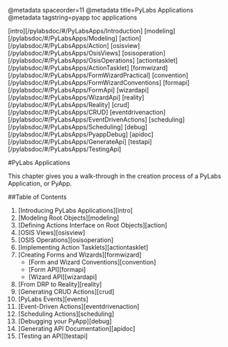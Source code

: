 @metadata spaceorder=11
@metadata title=PyLabs Applications
@metadata tagstring=pyapp toc applications

[intro][/pylabsdoc/#/PyLabsApps/Introduction]
[modeling][/pylabsdoc/#/PyLabsApps/Modeling]
[action][/pylabsdoc/#/PyLabsApps/Action]
[osisview][/pylabsdoc/#/PyLabsApps/OsisViews]
[osisoperation][/pylabsdoc/#/PyLabsApps/OsisOperations]
[actiontasklet][/pylabsdoc/#/PyLabsApps/ActionTasklet]
[formwizard][/pylabsdoc/#/PyLabsApps/FormWizardPractical]
[convention][/pylabsdoc/#/PyLabsApps/FormWizardConventions]
[formapi][/pylabsdoc/#/PyLabsApps/FormApi]
[wizardapi][/pylabsdoc/#/PyLabsApps/WizardApi]
[reality][/pylabsdoc/#/PyLabsApps/Reality]
[crud][/pylabsdoc/#/PyLabsApps/CRUD]
[eventdrivenaction][/pylabsdoc/#/PyLabsApps/EventDrivenActions]
[scheduling][/pylabsdoc/#/PyLabsApps/Scheduling]
[debug][/pylabsdoc/#/PyLabsApps/PyappDebug]
[apidoc][/pylabsdoc/#/PyLabsApps/GenerateApi]
[testapi][/pylabsdoc/#/PyLabsApps/TestingApi]


#PyLabs Applications

This chapter gives you a walk-through in the creation process of a PyLabs Application, or PyApp.


##Table of Contents

1. [Introducing PyLabs Applications][intro]
2. [Modeling Root Objects][modeling]
3. [Defining Actions Interface on Root Objects][action]
4. [OSIS Views][osisview]
5. [OSIS Operations][osisoperation]
6. [Implementing Action Tasklets][actiontasklet]
7. [Creating Forms and Wizards][formwizard]
    * [Form and Wizard Conventions][convention]
    * [Form API][formapi]
    * [Wizard API][wizardapi]
8. [From DRP to Reality][reality]
9. [Generating CRUD Actions][crud]
10. [PyLabs Events][events]
10. [Event-Driven Actions][eventdrivenaction]
11. [Scheduling Actions][scheduling]
12. [Debugging your PyApp][debug]
13. [Generating API Documentation][apidoc]
14. [Testing an API][testapi]